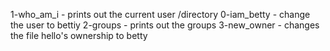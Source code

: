 1-who_am_i     -     prints out the current user /directory
0-iam_betty    -      change the user to bettiy
2-groups - prints out the groups
3-new_owner - changes the file hello's ownership to betty
